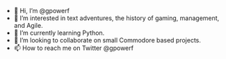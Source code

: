 - 👋 Hi, I’m @gpowerf
- 👀 I’m interested in text adventures, the history of gaming, management, and Agile. 
- 🌱 I’m currently learning Python. 
- 💞️ I’m looking to collaborate on small Commodore based projects.
- 📫 How to reach me on Twitter @gpowerf

<!---
gpowerf/gpowerf is a ✨ special ✨ repository because its `README.md` (this file) appears on your GitHub profile.
You can click the Preview link to take a look at your changes.
--->
